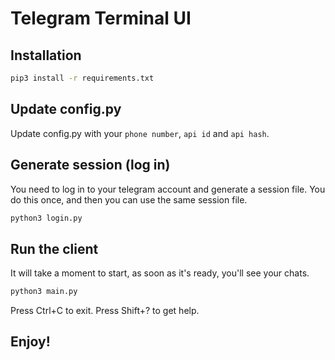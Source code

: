 # Telegram Terminal UI

## Installation

```bash
pip3 install -r requirements.txt
```
## Update config.py
Update config.py with your `phone number`, `api id` and `api hash`.


## Generate session (log in)
You need to log in to your telegram account and generate a session file.
You do this once, and then you can use the same session file.

```bash
python3 login.py
```

## Run the client
It will take a moment to start, as soon as it's ready, you'll see your chats.

```bash
python3 main.py
```

Press Ctrl+C to exit.
Press Shift+? to get help.

## Enjoy!

